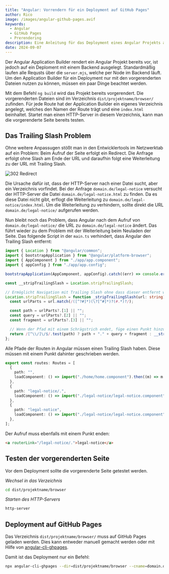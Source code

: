 ```yaml
---
title: "Angular: Vorrendern für ein Deployment auf GitHub Pages"
author: Rico
image: /images/angular-github-pages.avif
keywords:
  - Angular
  - GitHub Pages
  - Prerendering
description: Eine Anleitung für das Deployment eines Angular Projekts auf GitHub Pages mit vorgerenderten Seiten.
date: 2024-09-07
---
```


Der Angular Application Builder rendert ein Angular Projekt bereits vor, ist jedoch auf ein Deploment mit einem Backend ausgelegt. Standardmäßig laufen alle Requsts über die `server.mjs`, welche per Node im Backend läuft. Um den Application Builder für ein Deployment nur mit den vorgerenderten Dateien nutzen zu können, müssen ein paar Dinge beachtet werden.

Mit dem Befehl `ng build` wird das Projekt bereits vorgerendert. Die vorgerenderten Dateien sind im Verzeichnis `dist/projektname/browser/` zufinden. Für jede Route hat der Application Builder ein eigenes Verzeichnis angelegt, welches den Namen der Route trägt und eine `index.html` beinhaltet. Startet man einen HTTP-Server in diesem Verzeichnis, kann man die vorgerenderte Seite bereits testen.

## Das Trailing Slash Problem

Ohne weitere Anpassugen stößt man in den Entwicklertools im Netzwerktab auf ein Problem: Beim Aufruf der Seite erfolgt ein Redirect. Die Anfrage erfolgt ohne Slash am Ende der URL und daraufhin folgt eine Weiterleitung zu der URL mit Trailing Slash.

![302 Redirect](/images/302.avif "302 Redirect")

Die Ursache dafür ist, dass der HTTP-Server nach einer Datei sucht, aber ein Verzeichnis vorfindet. Bei der Anfrage `domain.de/legal-notice` versucht der HTTP-Server die Datei `domain.de/legal-notice.html` zu finden. Da es diese Datei nicht gibt, erflogt die Weiterleitung zu `domain.de/legal-notice/index.html`. Um die Weiterleitung zu verhindern, sollte direkt die URL `domain.de/legal-notice/` aufgerufen werden.

Nun bleibt noch das Problem, dass Angular nach dem Aufruf von `domain.de/legal-notice/` die URL zu `domain.de/legal-notice` ändert. Das führt wieder zu dem Problem mit der Weiterleitung beim Neuladen der Seite. Das folgende Script in der `main.ts` verhindert, dass Angular den Trailing Slash entfernt:

```typescript
import { Location } from "@angular/common";
import { bootstrapApplication } from "@angular/platform-browser";
import { AppComponent } from "./app/app.component";
import { appConfig } from "./app/app.config";

bootstrapApplication(AppComponent, appConfig).catch((err) => console.error(err));

const __stripTrailingSlash = Location.stripTrailingSlash;

// Ermöglicht Navigation mit Trailing Slash ohne dass dieser entfernt wird
Location.stripTrailingSlash = function _stripTrailingSlash(url: string): string {
  const urlParts = url.match(/([^?#]*)(\?[^#]*)?(#.*)?/);

  const path = urlParts?.[1] || "";
  const query = urlParts?.[2] || "";
  const fragment = urlParts?.[3] || "";

  // Wenn der Pfad mit einem Schrägstrich endet, füge einen Punkt hinzu
  return /[^\\/]\/$/.test(path) ? path + "." + query + fragment : __stripTrailingSlash(url);
};
```

Alle Pfade der Routen in Angular müssen einen Trailing Slash haben. Diese müssen mit einem Punkt dahinter geschrieben werden.

```typescript
export const routes: Routes = [
  {
    path: "",
    loadComponent: () => import("./home/home.component").then((m) => m.HomeComponent),
  },
  {
    path: "legal-notice/.",
    loadComponent: () => import("./legal-notice/legal-notice.component").then((m) => m.LegalNoticeComponent),
  },
  {
    path: "legal-notice",
    loadComponent: () => import("./legal-notice/legal-notice.component").then((m) => m.LegalNoticeComponent),
  },
];
```

Der Aufruf muss ebenfalls mit einem Punkt enden:

```html
<a routerLink="/legal-notice/.">legal-notice</a>
```

## Testen der vorgerenderten Seite

Vor dem Deployment sollte die vorgerenderte Seite getestet werden.

_Wechsel in das Verzeichnis_

```bash
cd dist/projektname/browser
```

_Starten des HTTP-Servers_

```bash
http-server
```

## Deployment auf GitHub Pages

Das Verzeichnis `dist/projektname/browser/` muss auf GitHub Pages geladen werden. Dies kann entweder manuell gemacht werden oder mit Hilfe von [angular-cli-ghpages](https://github.com/angular-schule/angular-cli-ghpages).

Damit ist das Deployment nur ein Befehl:

```bash
npx angular-cli-ghpages --dir=dist/projektname/browser --cname=domain.de
```
